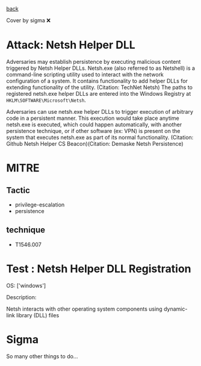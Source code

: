 [back](../index.md)

Cover by sigma :x: 

# Attack: Netsh Helper DLL

 Adversaries may establish persistence by executing malicious content triggered by Netsh Helper DLLs. Netsh.exe (also referred to as Netshell) is a command-line scripting utility used to interact with the network configuration of a system. It contains functionality to add helper DLLs for extending functionality of the utility. (Citation: TechNet Netsh) The paths to registered netsh.exe helper DLLs are entered into the Windows Registry at <code>HKLM\SOFTWARE\Microsoft\Netsh</code>.

Adversaries can use netsh.exe helper DLLs to trigger execution of arbitrary code in a persistent manner. This execution would take place anytime netsh.exe is executed, which could happen automatically, with another persistence technique, or if other software (ex: VPN) is present on the system that executes netsh.exe as part of its normal functionality. (Citation: Github Netsh Helper CS Beacon)(Citation: Demaske Netsh Persistence)

# MITRE
## Tactic
  - privilege-escalation
  - persistence

## technique
  - T1546.007

# Test : Netsh Helper DLL Registration

OS: ['windows']

Description:

 Netsh interacts with other operating system components using dynamic-link library (DLL) files


# Sigma

 So many other things to do...
